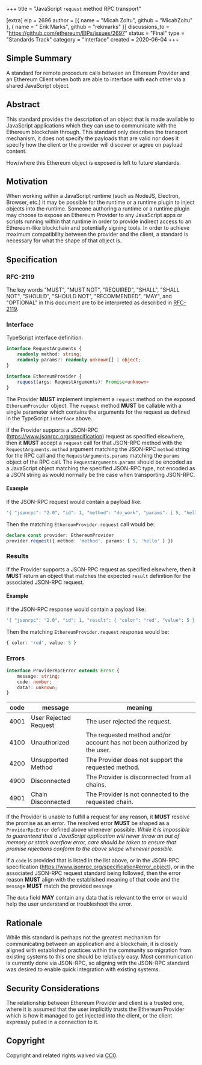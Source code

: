 +++
title = "JavaScript `request` method RPC transport"

[extra]
eip = 2696
author = [{ name = "Micah Zoltu", github = "MicahZoltu" }, { name = " Erik Marks", github = "rekmarks" }]
discussions_to = "https://github.com/ethereum/EIPs/issues/2697"
status = "Final"
type = "Standards Track"
category = "Interface"
created = 2020-06-04
+++

## Simple Summary
A standard for remote procedure calls between an Ethereum Provider and an Ethereum Client when both are able to interface with each other via a shared JavaScript object.

## Abstract
This standard provides the description of an object that is made available to JavaScript applications which they can use to communicate with the Ethereum blockchain through.  This standard only describes the transport mechanism, it does not specify the payloads that are valid nor does it specify how the client or the provider will discover or agree on payload content.

How/where this Ethereum object is exposed is left to future standards.

## Motivation
When working within a JavaScript runtime (such as NodeJS, Electron, Browser, etc.) it may be possible for the runtime or a runtime plugin to inject objects into the runtime.  Someone authoring a runtime or a runtime plugin may choose to expose an Ethereum Provider to any JavaScript apps or scripts running within that runtime in order to provide indirect access to an Ethereum-like blockchain and potentially signing tools.  In order to achieve maximum compatibility between the provider and the client, a standard is necessary for what the shape of that object is.

## Specification

### RFC-2119

The key words "MUST", "MUST NOT", "REQUIRED", "SHALL", "SHALL NOT", "SHOULD", "SHOULD NOT", "RECOMMENDED",  "MAY", and "OPTIONAL" in this document are to be interpreted as described in [RFC-2119](https://www.ietf.org/rfc/rfc2119.txt).

### Interface

TypeScript interface definition:
```ts
interface RequestArguments {
	readonly method: string;
	readonly params?: readonly unknown[] | object;
}

interface EthereumProvider {
	request(args: RequestArguments): Promise<unknown>
}
```
The Provider **MUST** implement implement a `request` method on the exposed `EthereumProvider` object.  The `request` method **MUST** be callable with a single parameter which contains the arguments for the request as defined in the TypeScript `interface` above.

If the Provider supports a JSON-RPC (https://www.jsonrpc.org/specification) request as specified elsewhere, then it **MUST** accept a `request` call for that JSON-RPC method with the `RequestArguments.method` argument matching the JSON-RPC `method` string for the RPC call and the `RequestArguments.params` matching the `params` object of the RPC call.  The `RequestArguments.params` should be encoded as a JavaScript object matching the specified JSON-RPC type, not encoded as a JSON string as would normally be the case when transporting JSON-RPC.

#### Example
If the JSON-RPC request would contain a payload like:
```typescript
'{ "jsonrpc": "2.0", "id": 1, "method": "do_work", "params": [ 5, "hello" ] }'
```
Then the matching `EthereumProvider.request` call would be:
```typescript
declare const provider: EthereumProvider
provider.request({ method: 'method', params: [ 5, 'hello' ] })
```

### Results
If the Provider supports a JSON-RPC request as specified elsewhere, then it **MUST** return an object that matches the expected `result` definition for the associated JSON-RPC request.

#### Example
If the JSON-RPC response would contain a payload like:
```typescript
'{ "jsonrpc": "2.0", "id": 1, "result": { "color": "red", "value": 5 } }'
```
Then the matching `EthereumProvider.request` response would be:
```typescript
{ color: 'red', value: 5 }
```

### Errors
```ts
interface ProviderRpcError extends Error {
	message: string;
	code: number;
	data?: unknown;
}
```

| code | message               | meaning                                                                  |
| -----| --------------------- | ------------------------------------------------------------------------ |
| 4001 | User Rejected Request | The user rejected the request.                                           |
| 4100 | Unauthorized          | The requested method and/or account has not been authorized by the user. |
| 4200 | Unsupported Method    | The Provider does not support the requested method.                      |
| 4900 | Disconnected          | The Provider is disconnected from all chains.                            |
| 4901 | Chain Disconnected    | The Provider is not connected to the requested chain.                    |

If the Provider is unable to fulfill a request for any reason, it **MUST** resolve the promise as an error.  The resolved error **MUST** be shaped as a `ProviderRpcError` defined above whenever possible.  _While it is impossible to guaranteed that a JavaScript application will never throw an out of memory or stack overflow error, care should be taken to ensure that promise rejections conform to the above shape whenever possible._

If a `code` is provided that is listed in the list above, or in the JSON-RPC specification (https://www.jsonrpc.org/specification#error_object), or in the associated JSON-RPC request standard being followed, then the error reason **MUST** align with the established meaning of that code and the `message` **MUST** match the provided `message`

The `data` field **MAY** contain any data that is relevant to the error or would help the user understand or troubleshoot the error.

## Rationale
While this standard is perhaps not the greatest mechanism for communicating between an application and a blockchain, it is closely aligned with established practices within the community so migration from existing systems to this one should be relatively easy.  Most communication is currently done via JSON-RPC, so aligning with the JSON-RPC standard was desired to enable quick integration with existing systems.

## Security Considerations
The relationship between Ethereum Provider and client is a trusted one, where it is assumed that the user implicitly trusts the Ethereum Provider which is how it managed to get injected into the client, or the client expressly pulled in a connection to it.

## Copyright
Copyright and related rights waived via [CC0](https://creativecommons.org/publicdomain/zero/1.0/).
